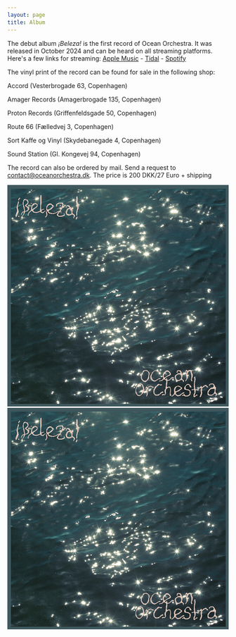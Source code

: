 ```yaml
---
layout: page
title: Album
---
```

The debut album _¡Beleza!_ is the first record of Ocean Orchestra. It was released in October 2024 and can be heard on all streaming platforms. Here's a few links for streaming: [Apple Music](https://music.apple.com/us/album/beleza/1750691431) - [Tidal](https://tidal.com/browse/artist/5822460?u) - [Spotify](https://open.spotify.com/album/7A27IT0V5p85C3orWxp5Sn?si=YViaemy9SDqbitJqbpBhgw)

The vinyl print of the record can be found for sale in the following shop:

Accord (Vesterbrogade 63, Copenhagen)

Amager Records (Amagerbrogade 135, Copenhagen)

Proton Records (Griffenfeldsgade 50, Copenhagen)

Route 66 (Fælledvej 3, Copenhagen)

Sort Kaffe og Vinyl (Skydebanegade 4, Copenhagen)

Sound Station (Gl. Kongevej 94, Copenhagen)

The record can also be ordered by mail. Send a request to [contact@oceanorchestra.dk](mailto:contact@oceanorchestra.dk). The price is 200 DKK/27 Euro + shipping

![](/media/o_o_digi_cover_3600_01%20-%20Kopi.tif)![](/media/o_o_digi_cover_3600_01%20-%20Kopi.tif)